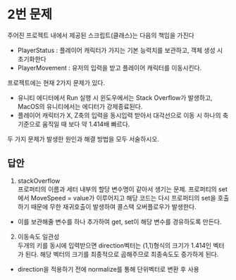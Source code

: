 # 2번 문제

주어진 프로젝트 내에서 제공된 스크립트(클래스)는 다음의 책임을 가진다
- PlayerStatus : 플레이어 캐릭터가 가지는 기본 능력치를 보관하고, 객체 생성 시 초기화한다
- PlayerMovement : 유저의 입력을 받고 플레이어 캐릭터를 이동시킨다.

프로젝트에는 현재 2가지 문제가 있다.
- 유니티 에디터에서 Run 실행 시 윈도우에서는 Stack Overflow가 발생하고, MacOS의 유니티에서는 에디터가 강제종료된다.
- 플레이어 캐릭터가 X, Z축의 입력을 동시입력 받아서 대각선으로 이동 시 하나의 축 기준으로 움직일 때 보다 약 1.414배 빠르다.

두 가지 문제가 발생한 원인과 해결 방법을 모두 서술하시오.

## 답안

1. stackOverflow<br>
   프로퍼티의 이름과 세터 내부의 할당 변수명이 같아서 생기는 문제.
   프로퍼티의 set에서 MoveSpeed = value가 이루어지고 해당 코드는 다시 프로퍼티의 set을 호출하기 때문에
   무한 재귀호출이 발생하여 콜스택 오버플로우가 발생한다.

- 이를 보관해줄 변수를 하나 추가하여 get, set이 해당 변수를 경유하도록 만든다.

2. 이동속도 일관성<br>
   두개의 키를 동시에 입력받으면 direction벡터는 (1,1)형식의 크기가 1.414인 벡터가 된다.
   해당 벡터의 크기를 최종적으로 곱해주므로 최종속도도 증가하게 된다.

- direction을 적용하기 전에 normalize를 통해 단위벡터로 변환 후 사용
